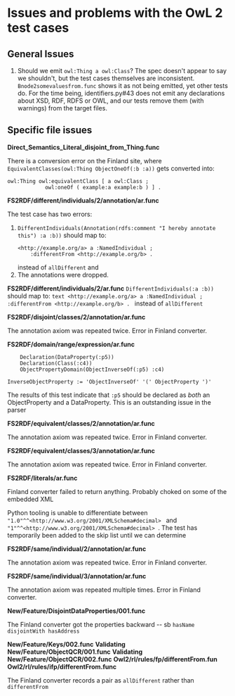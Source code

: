 # Issues and problems with the OwL 2 test cases

## General Issues

1) Should we emit `owl:Thing a owl:Class`?  The spec doesn't appear to say we shouldn't, but the test cases themselves
are inconsistent.  `Bnode2somevaluesfrom.func` shows it as not being emitted, yet other tests do.  For the time being,
identifiers.py#43 does not emit any declarations about XSD, RDF, RDFS or OWL, and our tests remove them (with warnings)
from the target files.

## Specific file issues

**Direct_Semantics_Literal_disjoint_from_Thing.func**

There is a conversion error on the Finland site, where `EquivalentClasses(owl:Thing ObjectOneOf(:b :a))` gets converted
into:
```text
owl:Thing owl:equivalentClass [ a owl:Class ;
            owl:oneOf ( example:a example:b ) ] .
```

**FS2RDF/different/individuals/2/annotation/ar.func**

The test case has two errors:
1) `DifferentIndividuals(Annotation(rdfs:comment "I hereby annotate this") :a :b))` should map to:
    ```text
    <http://example.org/a> a :NamedIndividual ;
        :differentFrom <http://example.org/b> .
    ```
    instead of `allDifferent` and
2) The annotations were dropped.

**FS2RDF/different/individuals/2/ar.func**
`DifferentIndividuals(:a :b))` should map to:
    ```text
    <http://example.org/a> a :NamedIndividual ;
        :differentFrom <http://example.org/b> .
    ```
    instead of `allDifferent`
    
**FS2RDF/disjoint/classes/2/annotation/ar.func**

The annotation axiom was repeated twice.  Error in Finland converter.

**FS2RDF/domain/range/expression/ar.func**

```text
    Declaration(DataProperty(:p5))
    Declaration(Class(:c4))
    ObjectPropertyDomain(ObjectInverseOf(:p5) :c4)
```

    InverseObjectProperty := 'ObjectInverseOf' '(' ObjectProperty ')'
    
The results of this test indicate that `:p5` should be declared as _both_ an ObjectProperty and a DataProperty.  This
is an outstanding issue in the parser

**FS2RDF/equivalent/classes/2/annotation/ar.func**

The annotation axiom was repeated twice.  Error in Finland converter.

**FS2RDF/equivalent/classes/3/annotation/ar.func**

The annotation axiom was repeated twice.  Error in Finland converter.


**FS2RDF/literals/ar.func**

Finland converter failed to return anything.  Probably choked on some of the embedded XML

Python tooling is unable to differentiate between `"1.0"^^<http://www.w3.org/2001/XMLSchema#decimal> ` and
`"1"^^<http://www.w3.org/2001/XMLSchema#decimal> `.  The test has temporarily been added to the skip list until
we can determine

**FS2RDF/same/individual/2/annotation/ar.func**

The annotation axiom was repeated twice.  Error in Finland converter.

**FS2RDF/same/individual/3/annotation/ar.func**

The annotation axiom was repeated multiple times.  Error in Finland converter.

**New/Feature/DisjointDataProperties/001.func**

The Finland converter got the properties backward -- sb `hasName disjointWith hasAddress`

**New/Feature/Keys/002.func**
**Validating New/Feature/ObjectQCR/001.func**
**Validating New/Feature/ObjectQCR/002.func**
**Owl2/rl/rules/fp/differentFrom.fun**
**Owl2/rl/rules/ifp/differentFrom.func**

The Finland converter records a pair as `allDifferent` rather than `differentFrom`
